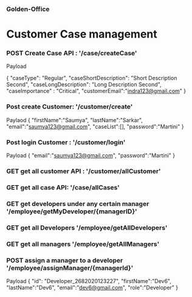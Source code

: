 ### Golden-Office
# Customer Case management

### POST Create Case API : '/case/createCase'
Payload 

{
    "caseType": "Regular",
    "caseShortDescription": "Short Description Second",
    "caseLongDescription": "Long Description Second",
    "caseImportance" : "Critical",
    "customerEmail":"indra123@gmail.com"
}


### Post create Customer: '/customer/create'
Paylaod 
{
    "firstName":"Saumya",
    "lastName":"Sarkar",
    "email":"saumya123@gmail.com",
    "caseList":[],
    "password":"Martini"
}

### Post login Customer : '/customer/login'
Payload
{
     "email":"saumya123@gmail.com",
     "password":"Martini"
}

### GET get all customer API : '/customer/allCustomer'

### GET get all case API: '/case/allCases'

### GET get developers under any certain manager '/employee/getMyDeveloper/{managerID}'

### GET get all Developers '/employee/getAllDevelopers'

### GET get all managers '/employee/getAllManagers'

### POST assign a manager to a developer '/employee/assignManager/{managerId}'
Payload 
{
    "id": "Developer_2682020123227",
    "firstName":"Dev6",
    "lastName":"Dev6",
    "email":"dev6@gmail.com",
    "role":"Developer"
}
